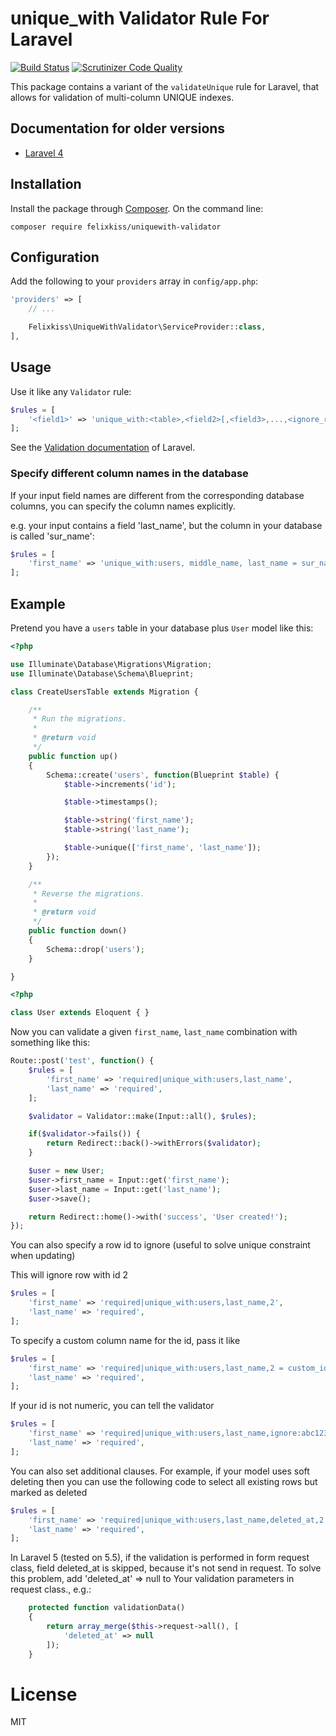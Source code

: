# unique_with Validator Rule For Laravel

[![Build Status](https://travis-ci.org/felixkiss/uniquewith-validator.svg?branch=master)](https://travis-ci.org/felixkiss/uniquewith-validator)
[![Scrutinizer Code Quality](https://scrutinizer-ci.com/g/felixkiss/uniquewith-validator/badges/quality-score.png?b=master)](https://scrutinizer-ci.com/g/felixkiss/uniquewith-validator/?branch=master)

This package contains a variant of the `validateUnique` rule for Laravel, that allows for validation of multi-column UNIQUE indexes.

## Documentation for older versions

 - [Laravel 4](https://github.com/felixkiss/uniquewith-validator/blob/2.0.8/README.md#laravel-4)

## Installation

Install the package through [Composer](http://getcomposer.org).
On the command line:

```
composer require felixkiss/uniquewith-validator
```

## Configuration

Add the following to your `providers` array in `config/app.php`:

```php
'providers' => [
    // ...

    Felixkiss\UniqueWithValidator\ServiceProvider::class,
],
```

## Usage

Use it like any `Validator` rule:

```php
$rules = [
    '<field1>' => 'unique_with:<table>,<field2>[,<field3>,...,<ignore_rowid>]',
];
```

See the [Validation documentation](http://laravel.com/docs/validation) of Laravel.

### Specify different column names in the database

If your input field names are different from the corresponding database columns,
you can specify the column names explicitly.

e.g. your input contains a field 'last_name', but the column in your database is called 'sur_name':
```php
$rules = [
    'first_name' => 'unique_with:users, middle_name, last_name = sur_name',
];
```

## Example

Pretend you have a `users` table in your database plus `User` model like this:

```php
<?php

use Illuminate\Database\Migrations\Migration;
use Illuminate\Database\Schema\Blueprint;

class CreateUsersTable extends Migration {

    /**
     * Run the migrations.
     *
     * @return void
     */
    public function up()
    {
        Schema::create('users', function(Blueprint $table) {
            $table->increments('id');

            $table->timestamps();

            $table->string('first_name');
            $table->string('last_name');

            $table->unique(['first_name', 'last_name']);
        });
    }

    /**
     * Reverse the migrations.
     *
     * @return void
     */
    public function down()
    {
        Schema::drop('users');
    }

}
```

```php
<?php

class User extends Eloquent { }
```

Now you can validate a given `first_name`, `last_name` combination with something like this:

```php
Route::post('test', function() {
    $rules = [
        'first_name' => 'required|unique_with:users,last_name',
        'last_name' => 'required',
    ];

    $validator = Validator::make(Input::all(), $rules);

    if($validator->fails()) {
        return Redirect::back()->withErrors($validator);
    }

    $user = new User;
    $user->first_name = Input::get('first_name');
    $user->last_name = Input::get('last_name');
    $user->save();

    return Redirect::home()->with('success', 'User created!');
});
```

You can also specify a row id to ignore (useful to solve unique constraint when updating)

This will ignore row with id 2

```php
$rules = [
    'first_name' => 'required|unique_with:users,last_name,2',
    'last_name' => 'required',
];
```

To specify a custom column name for the id, pass it like

```php
$rules = [
    'first_name' => 'required|unique_with:users,last_name,2 = custom_id_column',
    'last_name' => 'required',
];
```

If your id is not numeric, you can tell the validator

```php
$rules = [
    'first_name' => 'required|unique_with:users,last_name,ignore:abc123',
    'last_name' => 'required',
];
```

You can also set additional clauses. For example, if your model uses soft deleting
then you can use the following code to select all existing rows but marked as deleted

```php
$rules = [
    'first_name' => 'required|unique_with:users,last_name,deleted_at,2 = custom_id_column',
    'last_name' => 'required',
];
```

In Laravel 5 (tested on 5.5), if the validation is performed in form request class, field deleted_at is skipped, because it's not send in request. To solve this problem, add 'deleted_at' => null to Your validation parameters in request class., e.g.:

```php
    protected function validationData()
    {
        return array_merge($this->request->all(), [
            'deleted_at' => null
        ]);
    }
```

# License

MIT
